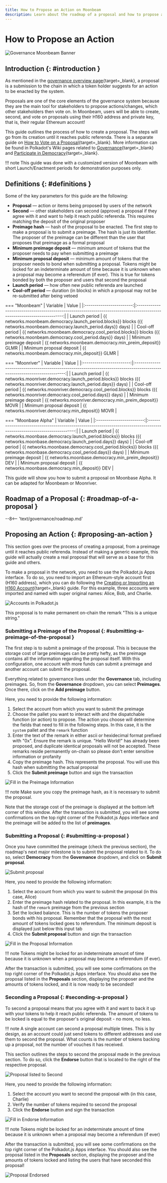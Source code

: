```yaml
---
title: How to Propose an Action on Moonbeam
description: Learn about the roadmap of a proposal and how to propose an action, send it to be voted on, and second a proposal on Moonbeam via governance features.
---
```


# How to Propose an Action

![Governance Moonbeam Banner](/images/tokens/governance/proposals/governance-proposal-banner.png)

## Introduction {: #introduction } 

As mentioned in the [governance overview page](/learn/features/governance/#definitions){target=_blank}, a proposal is a submission to the chain in which a token holder suggests for an action to be enacted by the system.

Proposals are one of the core elements of the governance system because they are the main tool for stakeholders to propose actions/changes, which other stakeholders then vote on. In Moonbeam, users will be able to create, second, and vote on proposals using their H160 address and private key, that is, their regular Ethereum account!

This guide outlines the process of how to create a proposal. The steps will go from its creation until it reaches public referenda. There is a separate guide on [How to Vote on a Proposal](/tokens/governance/voting/){target=_blank}. More information can be found in Polkadot's Wiki pages related to [Governance](https://wiki.polkadot.network/docs/learn-governance#council){target=_blank} and [Participate in Democracy](https://wiki.polkadot.network/docs/maintain-guides-democracy){target=_blank}.

!!! note
    This guide was done with a customized version of Moonbeam with short Launch/Enactment periods for demonstration purposes only.

## Definitions {: #definitions } 

Some of the key parameters for this guide are the following:

 - **Proposal** — action or items being proposed by users of the network
 - **Second** — other stakeholders can second (approve) a proposal if they agree with it and want to help it reach public referenda. This requires matching the deposit of the original proposer
 - **Preimage hash** — hash of the proposal to be enacted. The first step to make a proposal is to submit a preimage. The hash is just its identifier. The proposer of the preimage can be different than the user that proposes that preimage as a formal proposal
 - **Minimum preimage deposit** — minimum amount of tokens that the proposer needs to pay when submitting a preimage
 - **Minimum proposal deposit** — minimum amount of tokens that the proposer needs to bond when submitting a proposal. Tokens might be locked for an indeterminate amount of time because it is unknown when a proposal may become a referendum (if ever). This is true for tokens bonded by both the proposer and users that second the proposal
 - **Launch period** — how often new public referenda are launched
 - **Cool-off period** — duration (in blocks) in which a proposal may not be re-submitted after being vetoed

=== "Moonbeam"
    |         Variable         |                                                          Value                                                          |
    |:------------------------:|:-----------------------------------------------------------------------------------------------------------------------:|
    |      Launch period       | {{ networks.moonbeam.democracy.launch_period.blocks}} blocks ({{ networks.moonbeam.democracy.launch_period.days}} days) |
    |     Cool-off period      |   {{ networks.moonbeam.democracy.cool_period.blocks}} blocks ({{ networks.moonbeam.democracy.cool_period.days}} days)   |
    | Minimum preimage deposit |                                 {{ networks.moonbeam.democracy.min_preim_deposit}} GLMR                                 |
    | Minimum proposal deposit |                                    {{ networks.moonbeam.democracy.min_deposit}} GLMR                                    |

=== "Moonriver"
    |         Variable         |                                                           Value                                                           |
    |:------------------------:|:-------------------------------------------------------------------------------------------------------------------------:|
    |      Launch period       | {{ networks.moonriver.democracy.launch_period.blocks}} blocks ({{ networks.moonriver.democracy.launch_period.days}} days) |
    |     Cool-off period      |   {{ networks.moonriver.democracy.cool_period.blocks}} blocks ({{ networks.moonriver.democracy.cool_period.days}} days)   |
    | Minimum preimage deposit |                                 {{ networks.moonriver.democracy.min_preim_deposit}} MOVR                                  |
    | Minimum proposal deposit |                                    {{ networks.moonriver.democracy.min_deposit}} MOVR                                     |

=== "Moonbase Alpha"
    |         Variable         |                                                          Value                                                          |
    |:------------------------:|:-----------------------------------------------------------------------------------------------------------------------:|
    |      Launch period       | {{ networks.moonbase.democracy.launch_period.blocks}} blocks ({{ networks.moonbase.democracy.launch_period.days}} days) |
    |     Cool-off period      |   {{ networks.moonbase.democracy.cool_period.blocks}} blocks ({{ networks.moonbase.democracy.cool_period.days}} days)   |
    | Minimum preimage deposit |                                 {{ networks.moonbase.democracy.min_preim_deposit}} DEV                                  |
    | Minimum proposal deposit |                                    {{ networks.moonbase.democracy.min_deposit}} DEV                                     |


This guide will show you how to submit a proposal on Moonbase Alpha. It can be adapted for Moonbeam or Moonriver.

## Roadmap of a Proposal {: #roadmap-of-a-proposal } 

--8<-- 'text/governance/roadmap.md'

## Proposing an Action {: #proposing-an-action } 

This section goes over the process of creating a proposal, from a preimage until it reaches public referenda. Instead of making a generic example, this guide will actually create a real proposal that will serve as a base for this guide and others.

To make a proposal in the network, you need to use the Polkadot.js Apps interface. To do so, you need to import an Ethereum-style account first (H160 address), which you can do following the [Creating or Importing an H160 Account](/tokens/connect/polkadotjs/#creating-or-importing-an-h160-account){target=_blank} guide. For this example, three accounts were imported and named with super original names: Alice, Bob, and Charlie.

![Accounts in Polkadot.js](/images/tokens/governance/proposals/new/proposals-1.png)

This proposal is to make permanent on-chain the remark "This is a unique string."

### Submitting a Preimage of the Proposal {: #submitting-a-preimage-of-the-proposal } 

The first step is to submit a preimage of the proposal. This is because the storage cost of large preimages can be pretty hefty, as the preimage contains all the information regarding the proposal itself. With this configuration, one account with more funds can submit a preimage and another account can submit the proposal.

Everything related to governance lives under the **Governance** tab, including preimages. So, from the **Governance** dropdown, you can select **Preimages**. Once there, click on the **Add preimage** button.

Here, you need to provide the following information:

 1. Select the account from which you want to submit the preimage
 2. Choose the pallet you want to interact with and the dispatchable function (or action) to propose. The action you choose will determine the fields that need to fill in the following steps. In this case, it is the `system` pallet and the `remark` function
 3. Enter the text of the remark in either ascii or hexidecimal format prefixed with "0x". Ensure the remark is unique. "Hello World!" has already been proposed, and duplicate identical proposals will not be accepted. These remarks reside permanently on-chain so please don't enter sensitive information or profanity 
 4. Copy the preimage hash. This represents the proposal. You will use this hash when submitting the actual proposal
 5. Click the **Submit preimage** button and sign the transaction

![Fill in the Preimage Information](/images/tokens/governance/proposals/new/proposals-3.png)

!!! note
    Make sure you copy the preimage hash, as it is necessary to submit the proposal.

Note that the storage cost of the preimage is displayed at the bottom left corner of this window. After the transaction is submitted, you will see some confirmations on the top right corner of the Polkadot.js Apps interface and the preimage will be added to the list of **preimages**.

### Submitting a Proposal {: #submitting-a-proposal } 

Once you have committed the preimage (check the previous section), the roadmap's next major milestone is to submit the proposal related to it. To do so, select **Democracy** from the **Governance** dropdown, and click on **Submit proposal**.

![Submit proposal](/images/tokens/governance/proposals/new/proposals-4.png)

Here, you need to provide the following information:

 1. Select the account from which you want to submit the proposal (in this case, Alice)
 2. Enter the preimage hash related to the proposal. In this example, it is the hash of the `remark` preimage from the previous section
 3. Set the locked balance. This is the number of tokens the proposer bonds with his proposal. Remember that the proposal with the most amount of tokens locked goes to referendum. The minimum deposit is displayed just below this input tab
 4. Click the **Submit proposal** button and sign the transaction

![Fill in the Proposal Information](/images/tokens/governance/proposals/new/proposals-5.png)

!!! note
    Tokens might be locked for an indeterminate amount of time because it is unknown when a proposal may become a referendum (if ever).

After the transaction is submitted, you will see some confirmations on the top right corner of the Polkadot.js Apps interface. You should also see the proposal listed in the **Proposals** section, displaying the proposer and the amounts of tokens locked, and it is now ready to be seconded!

### Seconding a Proposal {: #seconding-a-proposal } 

To second a proposal means that you agree with it and want to back it up with your tokens to help it reach public referenda. The amount of tokens to be locked is equal to the proposer's original deposit - no more, no less.

!!! note
    A single account can second a proposal multiple times. This is by design, as an account could just send tokens to different addresses and use them to second the proposal. What counts is the number of tokens backing up a proposal, not the number of vouches it has received.

This section outlines the steps to second the proposal made in the previous section. To do so, click the **Endorse** button that is located to the right of the respective proposal.

![Proposal listed to Second](/images/tokens/governance/proposals/new/proposals-6.png)

Here, you need to provide the following information:

 1. Select the account you want to second the proposal with (in this case, Charlie)
 2. Verify the number of tokens required to second the proposal
 3. Click the **Endorse** button and sign the transaction

![Fill in Endorse Information](/images/tokens/governance/proposals/new/proposals-7.png)

!!! note
    Tokens might be locked for an indeterminate amount of time because it is unknown when a proposal may become a referendum (if ever)

After the transaction is submitted, you will see some confirmations on the top right corner of the Polkadot.js Apps interface. You should also see the proposal listed in the **Proposals** section, displaying the proposer and the amounts of tokens locked and listing the users that have seconded this proposal!

![Proposal Endorsed](/images/tokens/governance/proposals/new/proposals-8.png)

